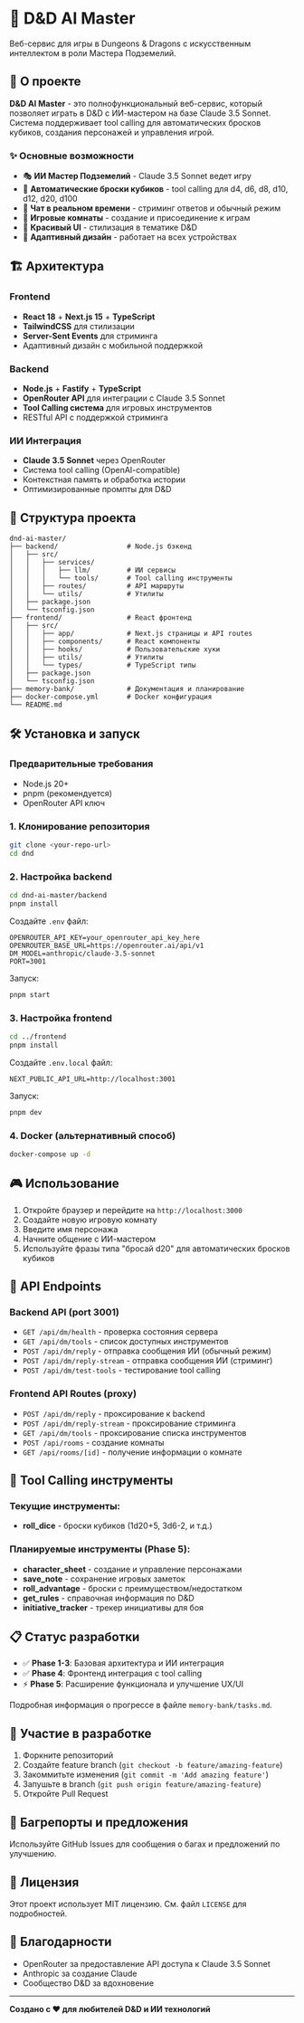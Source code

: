 # 🎲 D&D AI Master

Веб-сервис для игры в Dungeons & Dragons с искусственным интеллектом в роли Мастера Подземелий.

## 🚀 О проекте

**D&D AI Master** - это полнофункциональный веб-сервис, который позволяет играть в D&D с ИИ-мастером на базе Claude 3.5 Sonnet. Система поддерживает tool calling для автоматических бросков кубиков, создания персонажей и управления игрой.

### ✨ Основные возможности

- 🎭 **ИИ Мастер Подземелий** - Claude 3.5 Sonnet ведет игру
- 🎲 **Автоматические броски кубиков** - tool calling для d4, d6, d8, d10, d12, d20, d100
- 💬 **Чат в реальном времени** - стриминг ответов и обычный режим
- 🏰 **Игровые комнаты** - создание и присоединение к играм
- 🎨 **Красивый UI** - стилизация в тематике D&D
- 📱 **Адаптивный дизайн** - работает на всех устройствах

## 🏗️ Архитектура

### Frontend
- **React 18** + **Next.js 15** + **TypeScript**
- **TailwindCSS** для стилизации
- **Server-Sent Events** для стриминга
- Адаптивный дизайн с мобильной поддержкой

### Backend  
- **Node.js** + **Fastify** + **TypeScript**
- **OpenRouter API** для интеграции с Claude 3.5 Sonnet
- **Tool Calling система** для игровых инструментов
- RESTful API с поддержкой стриминга

### ИИ Интеграция
- **Claude 3.5 Sonnet** через OpenRouter
- Система tool calling (OpenAI-compatible)
- Контекстная память и обработка истории
- Оптимизированные промпты для D&D

## 📁 Структура проекта

```
dnd-ai-master/
├── backend/                 # Node.js бэкенд
│   ├── src/
│   │   ├── services/
│   │   │   ├── llm/         # ИИ сервисы
│   │   │   └── tools/       # Tool calling инструменты
│   │   ├── routes/          # API маршруты
│   │   └── utils/           # Утилиты
│   ├── package.json
│   └── tsconfig.json
├── frontend/                # React фронтенд
│   ├── src/
│   │   ├── app/             # Next.js страницы и API routes
│   │   ├── components/      # React компоненты
│   │   ├── hooks/           # Пользовательские хуки
│   │   ├── utils/           # Утилиты
│   │   └── types/           # TypeScript типы
│   ├── package.json
│   └── tsconfig.json
├── memory-bank/             # Документация и планирование
├── docker-compose.yml       # Docker конфигурация
└── README.md
```

## 🛠️ Установка и запуск

### Предварительные требования

- Node.js 20+
- pnpm (рекомендуется)
- OpenRouter API ключ

### 1. Клонирование репозитория

```bash
git clone <your-repo-url>
cd dnd
```

### 2. Настройка backend

```bash
cd dnd-ai-master/backend
pnpm install
```

Создайте `.env` файл:
```env
OPENROUTER_API_KEY=your_openrouter_api_key_here
OPENROUTER_BASE_URL=https://openrouter.ai/api/v1
DM_MODEL=anthropic/claude-3.5-sonnet
PORT=3001
```

Запуск:
```bash
pnpm start
```

### 3. Настройка frontend

```bash
cd ../frontend
pnpm install
```

Создайте `.env.local` файл:
```env
NEXT_PUBLIC_API_URL=http://localhost:3001
```

Запуск:
```bash
pnpm dev
```

### 4. Docker (альтернативный способ)

```bash
docker-compose up -d
```

## 🎮 Использование

1. Откройте браузер и перейдите на `http://localhost:3000`
2. Создайте новую игровую комнату
3. Введите имя персонажа
4. Начните общение с ИИ-мастером
5. Используйте фразы типа "бросай d20" для автоматических бросков кубиков

## 🔧 API Endpoints

### Backend API (port 3001)

- `GET /api/dm/health` - проверка состояния сервера
- `GET /api/dm/tools` - список доступных инструментов
- `POST /api/dm/reply` - отправка сообщения ИИ (обычный режим)
- `POST /api/dm/reply-stream` - отправка сообщения ИИ (стриминг)
- `POST /api/dm/test-tools` - тестирование tool calling

### Frontend API Routes (proxy)

- `POST /api/dm/reply` - проксирование к backend
- `POST /api/dm/reply-stream` - проксирование стриминга
- `GET /api/dm/tools` - проксирование списка инструментов
- `POST /api/rooms` - создание комнаты
- `GET /api/rooms/[id]` - получение информации о комнате

## 🎲 Tool Calling инструменты

### Текущие инструменты:

- **roll_dice** - броски кубиков (1d20+5, 3d6-2, и т.д.)

### Планируемые инструменты (Phase 5):

- **character_sheet** - создание и управление персонажами
- **save_note** - сохранение игровых заметок  
- **roll_advantage** - броски с преимуществом/недостатком
- **get_rules** - справочная информация по D&D
- **initiative_tracker** - трекер инициативы для боя

## 📋 Статус разработки

- ✅ **Phase 1-3**: Базовая архитектура и ИИ интеграция
- ✅ **Phase 4**: Фронтенд интеграция с tool calling
- ⚡ **Phase 5**: Расширение функционала и улучшение UX/UI

Подробная информация о прогрессе в файле `memory-bank/tasks.md`.

## 🤝 Участие в разработке

1. Форкните репозиторий
2. Создайте feature branch (`git checkout -b feature/amazing-feature`)
3. Закоммитьте изменения (`git commit -m 'Add amazing feature'`)
4. Запушьте в branch (`git push origin feature/amazing-feature`)
5. Откройте Pull Request

## 🐛 Багрепорты и предложения

Используйте GitHub Issues для сообщения о багах и предложений по улучшению.

## 📄 Лицензия

Этот проект использует MIT лицензию. См. файл `LICENSE` для подробностей.

## 🙏 Благодарности

- OpenRouter за предоставление API доступа к Claude 3.5 Sonnet
- Anthropic за создание Claude
- Сообщество D&D за вдохновение

---

**Создано с ❤️ для любителей D&D и ИИ технологий**
